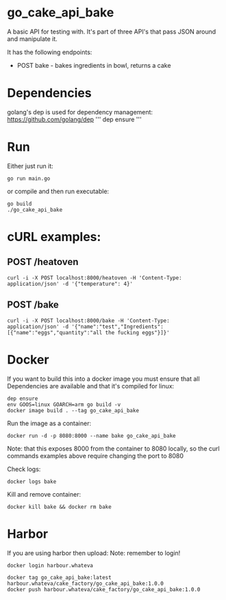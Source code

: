 # go_cake_api_bake
A basic API for testing with.
It's part of three API's that pass JSON around and manipulate it.

It has the following endpoints:

* POST bake - bakes ingredients in bowl, returns a cake

# Dependencies
golang's dep is used for dependency management:
https://github.com/golang/dep
'''
dep ensure
'''

# Run
Either just run it:
```
go run main.go
```

or compile and then run executable:
```
go build
./go_cake_api_bake
```

# cURL examples:
## POST /heatoven
```
curl -i -X POST localhost:8000/heatoven -H 'Content-Type: application/json' -d '{"temperature": 4}'
```

## POST /bake
```
curl -i -X POST localhost:8000/bake -H 'Content-Type: application/json' -d '{"name":"test","Ingredients":[{"name":"eggs","quantity":"all the fucking eggs"}]}'
```

# Docker
If you want to build this into a docker image you must ensure that all Dependencies are available and that it's compiled for linux:
```
dep ensure
env GOOS=linux GOARCH=arm go build -v
docker image build . --tag go_cake_api_bake
```

Run the image as a container:
```
docker run -d -p 8080:8000 --name bake go_cake_api_bake
```
Note: that this exposes 8000 from the container to 8080 locally, so the curl commands examples above require changing the port to 8080

Check logs:
```
docker logs bake
```

Kill and remove container:
```
docker kill bake && docker rm bake
```

# Harbor
If you are using harbor then upload:
Note: remember to login!
```
docker login harbour.whateva
```

```
docker tag go_cake_api_bake:latest harbour.whateva/cake_factory/go_cake_api_bake:1.0.0
docker push harbour.whateva/cake_factory/go_cake_api_bake:1.0.0
```
